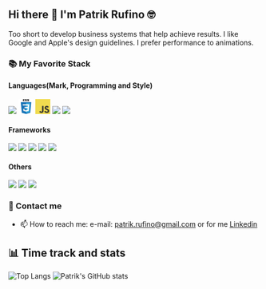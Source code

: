 ## Hi there 👋 I'm Patrik Rufino 🤓

Too short to develop business systems that help achieve results.
I like Google and Apple's design guidelines.
I prefer performance to animations.

### 📚 My Favorite Stack

#### Languages(Mark, Programming and Style)
<code><img height="30" src="https://cdn.svgporn.com/logos/html-5.svg"></code>[](https://www.w3.org/html/)
<code><img height="30" src="https://raw.githubusercontent.com/github/explore/80688e429a7d4ef2fca1e82350fe8e3517d3494d/topics/css/css.png"></code> [](https://www.w3.org/Style/CSS/Overview.en.html)
<code><img height="30" src="https://raw.githubusercontent.com/github/explore/80688e429a7d4ef2fca1e82350fe8e3517d3494d/topics/javascript/javascript.png"></code> [](https://www.javascript.com/)
<code><img height="30" src="https://cdn.svgporn.com/logos/typescript-icon.svg"></code>[](https://www.typescriptlang.org/)
<code><img height="30" src="https://github.com/jalbertsr/logo-badge-images/blob/master/img/rsz_python.png?raw=true"></code> [](https://www.python.org/)

#### Frameworks
<code><img height="30" src="https://cdn.svgporn.com/logos/django-icon.svg"></code>[](https://www.djangoproject.com/)
<code><img height="30" src="https://cdn.svgporn.com/logos/nodejs-icon-alt.svg"></code>[](https://nodejs.org/pt)
<code><img height="30" src="https://cdn.svgporn.com/logos/tailwindcss-icon.svg"></code>[](https://tailwindcss.com/)
<code><img height="30" src="https://cdn.svgporn.com/logos/vue.svg"></code>[](http://vuejs.org/)
<code><img height="30" src="https://cdn.svgporn.com/logos/nuxt-icon.svg"></code>[](https://nuxtjs.org/)

#### Others
<code><img height="30" src="https://cdn.svgporn.com/logos/linux-tux.svg"></code> [](https://www.linux.org/)
<code><img height="30" src="https://cdn.svgporn.com/logos/docker-icon.svg"></code> [](https://www.docker.com/)
<code><img height="30" src="https://cdn.svgporn.com/logos/git-icon.svg"></code> [](https://git-scm.com/)


### 👀 Contact me
- 📫 How to reach me: e-mail: patrik.rufino@gmail.com or for me [Linkedin](https://linkedin.com/in/patrikalanrufino/)

## 📊 Time track and stats

![Top Langs](https://github-readme-stats.vercel.app/api/top-langs/?username=patrikrufino&layout=compact&theme=tokyonight)
![Patrik's GitHub stats](https://github-readme-stats.vercel.app/api?username=patrikrufino&show_icons=true&theme=tokyonight)



